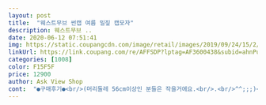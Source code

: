 ```yaml
---
layout: post 
title:  "웨스트무브 썬캡 여름 밀짚 캡모자" 
description: 웨스트무브 ..
date: 2020-06-12 07:51:41 
img: https://static.coupangcdn.com/image/retail/images/2019/09/24/15/2/bb971b09-bc36-4ba2-8594-3dc48f5500ec.jpg 
linkUrl: https://link.coupang.com/re/AFFSDP?lptag=AF3600438&subid=ahnPublicAsk&pageKey=307062354&itemId=968254440&vendorItemId=5375665070&traceid=V0-113-edf43ffc78bf21ac 
categories: [1008] 
color: F15F5F 
price: 12900 
author: Ask View Shop 
cont:  "●구매후기●<br/>(머리둘레 56cm이상인 분들은 작을거에요.<br/>.<br/>^^;;;)<br/>12,900원.<br/> (20.<br/>3.<br/>22일 구매)<br/>강아지랑 산책하는데 햇볕이 제법 뜨거워져 구입했어요.<br/> 모자가 안어울려서 모자쓰기 싫어하는데 그래도 이젠 써야겠다 싶더라구요.<br/><br/>그 돌돌 마는것도 망손은 잘 안말려서 가방에도 못넣겠어요ㅠ 그래서 구입했어요.<br/><br/>나의 머리둘레는 56cm ㅋㅎ(줄자로 재봄ㆍㅋㅋ)<br/>날이 뜨거워지니 운동이나 산책때 쓸까싶어<br/>다행이 딱! 맞네요 디자인 잘빠졌어요^^<br/>리뷰보고 주문해봤어요<br/>모양이 잡혀있는재로 잘 배송되어왔고 오늘 받자마자 쓰고 산책 갔어요.<br/><br/>모자는 보시다시피 유행 안타고 가볍게 쓸수 있는 디자인이라 아주 좋아요.<br/>.<br/>저는 적극 추천합니다.<br/>.<br/><br/>모자는 어울리지 않아 잘 안씁니다만ᆢ<br/>무조건 사세요.<br/>.<br/><br/>살짝 작아서 모자가 푹 씌워지지 않고 살짝 뜨지만 그래도 만족스럽습니다.<br/><br/>상품평이 작다 크다 다 달라서 좀 쫄아서 고민끝에 주문했는데 모자 안쪽에 조절하는 검은 끈이 있어요.<br/>.<br/><br/>아주 이쁜 모자입니다.<br/>상품 마감도 훌륭하고 가격도 괜찮습니다.<br/>.<br/><br/>안 줄이고 쓰면 크고 줄이면 딱 맞고.<br/>.<br/><br/>야쿠르트라도 팔아야 할 비주얼 나네요ㅠ 저 모델삘은 안나요.<br/> 그리고 인정하고 싶지 않지만 제겐 살짝 작아... <br/>요.<br/><br/>어지간한 두상이면 거의 사이즈 조절로 맞습니다.<br/>.<br/><br/>얼굴형이 각진동글이라 그런지<br/>오<br/>우리 집에서 내가 머리통 제일 작다고 부모님이 그러셨는데 뭔가 슬프네요.<br/><br/>이제껏 산 모자중 젤루 이쁨 ㅎ<br/>작으면 우짜지ㅋㅋ<br/>재질은 같고 돌돌 말아서 가방에 넣는 썬캡을 엄마가 자연주의에서 사주셨는데<br/>저는 200% 만족합니다♡<br/>진한 베이지인데 딸도 이쁘다고 하고!!!<br/>크기만 맞는다면 누구나 어울릴듯ᆢ<br/>큰머리(?)를 위한 모자도 나왔으면 좋겠네용.<br/><br/>" 
---
```

